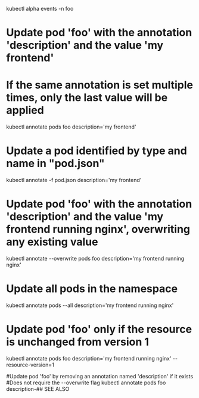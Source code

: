 kubectl alpha events -n foo


# Update pod 'foo' with the annotation 'description' and the value 'my frontend'
# If the same annotation is set multiple times, only the last value will be applied
kubectl annotate pods foo description='my frontend'

# Update a pod identified by type and name in "pod.json"
kubectl annotate -f pod.json description='my frontend'

# Update pod 'foo' with the annotation 'description' and the value 'my frontend running nginx', overwriting any existing value
kubectl annotate --overwrite pods foo description='my frontend running nginx'

# Update all pods in the namespace
kubectl annotate pods --all description='my frontend running nginx'

  # Update pod 'foo' only if the resource is unchanged from version 1
  kubectl annotate pods foo description='my frontend running nginx' --resource-version=1

#Update pod 'foo' by removing an annotation named 'description' if it exists
#Does not require the --overwrite flag
kubectl annotate pods foo description-## SEE ALSO

